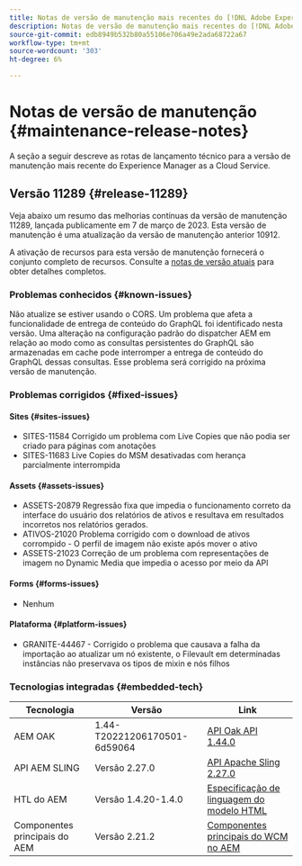 ```yaml
---
title: Notas de versão de manutenção mais recentes do [!DNL Adobe Experience Manager] as a Cloud Service.
description: Notas de versão de manutenção mais recentes do [!DNL Adobe Experience Manager] as a Cloud Service.
source-git-commit: edb8949b532b80a55106e706a49e2ada68722a67
workflow-type: tm+mt
source-wordcount: '303'
ht-degree: 6%

---
```



# Notas de versão de manutenção {#maintenance-release-notes}

A seção a seguir descreve as rotas de lançamento técnico para a versão de manutenção mais recente do Experience Manager as a Cloud Service.

## Versão 11289 {#release-11289}

Veja abaixo um resumo das melhorias contínuas da versão de manutenção 11289, lançada publicamente em 7 de março de 2023. Esta versão de manutenção é uma atualização da versão de manutenção anterior 10912.

A ativação de recursos para esta versão de manutenção fornecerá o conjunto completo de recursos. Consulte a [notas de versão atuais](/help/release-notes/release-notes-cloud/release-notes-current.md) para obter detalhes completos.

### Problemas conhecidos {#known-issues}

Não atualize se estiver usando o CORS. Um problema que afeta a funcionalidade de entrega de conteúdo do GraphQL foi identificado nesta versão. Uma alteração na configuração padrão do dispatcher AEM em relação ao modo como as consultas persistentes do GraphQL são armazenadas em cache pode interromper a entrega de conteúdo do GraphQL dessas consultas. Esse problema será corrigido na próxima versão de manutenção.

### Problemas corrigidos {#fixed-issues}

#### Sites {#sites-issues}

- SITES-11584 Corrigido um problema com Live Copies que não podia ser criado para páginas com anotações
- SITES-11683 Live Copies do MSM desativadas com herança parcialmente interrompida

#### Assets {#assets-issues}

- ASSETS-20879 Regressão fixa que impedia o funcionamento correto da interface do usuário dos relatórios de ativos e resultava em resultados incorretos nos relatórios gerados.
- ATIVOS-21020 Problema corrigido com o download de ativos corrompido - O perfil de imagem não existe após mover o ativo
- ASSETS-21023 Correção de um problema com representações de imagem no Dynamic Media que impedia o acesso por meio da API

#### Forms {#forms-issues}

- Nenhum

#### Plataforma {#platform-issues}

- GRANITE-44467 - Corrigido o problema que causava a falha da importação ao atualizar um nó existente, o Filevault em determinadas instâncias não preservava os tipos de mixin e nós filhos

### Tecnologias integradas {#embedded-tech}

| Tecnologia | Versão | Link |
|---|---|---|
| AEM OAK | 1.44-T20221206170501-6d59064 | [API Oak API 1.44.0](https://www.javadoc.io/doc/org.apache.jackrabbit/oak-api/1.44.0/index.html) |
| API AEM SLING | Versão 2.27.0 | [API Apache Sling 2.27.0](https://www.javadoc.io/doc/org.apache.sling/org.apache.sling.api/latest/index.html) |
| HTL do AEM | Versão 1.4.20-1.4.0 | [Especificação de linguagem do modelo HTML](https://github.com/adobe/htl-spec) |
| Componentes principais do AEM | Versão 2.21.2 | [Componentes principais do WCM no AEM](https://github.com/adobe/aem-core-wcm-components) |
